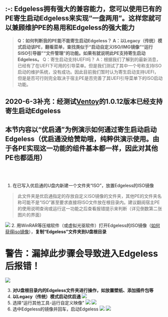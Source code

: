 ## :-: Edgeless拥有强大的兼容能力，您可以使用已有的PE寄生启动Edgeless来实现“一盘两用”。这样您就可以兼顾维护PE的易用和Edgeless的强大能力
>**Q：如何判断我的PE能不能寄生启动Edgeless？
A：以Legacy（传统）模式启动该PE，翻看菜单，查找类似于“启动自定义ISO/IMG镜像”“运行SISO引导器”“文件管理”的功能。如果有就说明此PE支持寄生启动Edgeless。**
>Q：寄生启动支持UEFI吗？
A：根据我们了解到的最新消息，已经有了在UEFI下可用的引导菜单。但是我们测试了其中一个号称支持ISO启动的维护系统，没有成功。因此目前我们暂时认为寄生启动支持UEFI，但是是否可行则完全取决于宿主PE是否完善了其UEFI引导菜单下的ISO启动功能。

## **2020-6-3补充：经测试[Ventoy](http://www.ventoy.net/cn/index.html)的1.0.12版本已经支持寄生启动Edgeless**

## 本节内容以“优启通”为例演示如何通过寄生启动启动Edgeless（优启通没给赞助哦，纯粹供演示使用。由于各PE实现这一功能的组件基本都一样，因此对其他PE也都适用）
<br/>

<br/>

1. 在已写入优启通的U盘内新建一个文件夹“ISO”，放置Edgeless的ISO镜像
>此文件夹是优启通指定的存放自定义ISO镜像的文件夹，其他PE的文件夹名称可能不是“ISO”甚至要求直接将ISO文件放在根目录内。建议翻阅宿主PE的使用说明查询或运行这一功能之后查看报错提示来判断（详见倒数第二张图片的界面）

![](images/图像3_1561399745392.png)
2. 用WinRAR等压缩软件（或虚拟光驱软件）打开Edgeless的ISO镜像（[如何获得iso镜像](如何获取ISO镜像文件.md)），**复制“Edgeless”文件夹到U盘根目录**
# 警告：漏掉此步骤会导致进入Edgeless后报错！
![](images/图像2_1561399806990.png)
<br>

3. **对U盘根目录内的Edgeless文件夹进行操作，如放置壁纸、添加插件包等**
4. **以Legacy（传统）模式启动优启通**
![](images/IMG_20190625_014946_1561400365782.jpg)
5. 选择“运行其他工具-运行自定义映像”
![](images/IMG_20190625_014955.jpg)
![](images/IMG_20190625_015003.jpg)
6. 选中Edgeless的镜像并回车，启动Edgeless
![](images/IMG_20190625_015012.jpg)
![](images/IMG_20190625_015055.jpg)